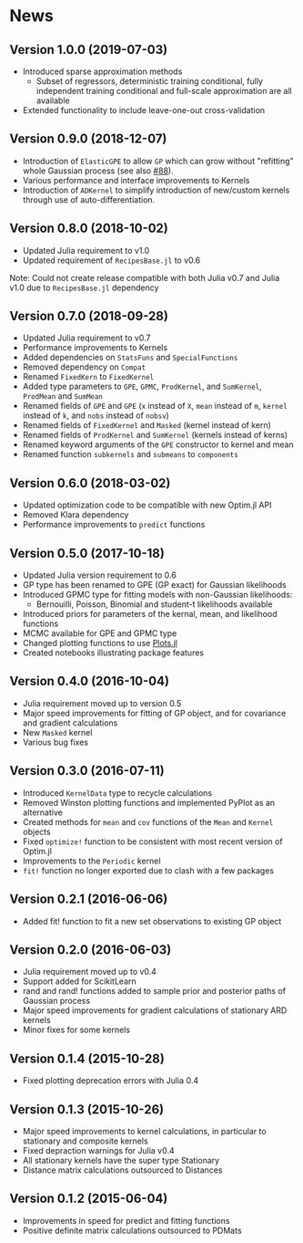 # News

## Version 1.0.0 (2019-07-03)
* Introduced sparse approximation methods
  * Subset of regressors, deterministic training conditional, fully independent training conditional and full-scale approximation are all available 
* Extended functionality to include leave-one-out cross-validation

## Version 0.9.0 (2018-12-07)
* Introduction of `ElasticGPE` to allow `GP` which can grow without
  "refitting" whole Gaussian process (see also [#88](https://github.com/STOR-i/GaussianProcesses.jl/issues/88)).
* Various performance and interface improvements to Kernels
* Introduction of `ADKernel` to simplify introduction of new/custom kernels
  through use of auto-differentiation.

## Version 0.8.0 (2018-10-02)
* Updated Julia requirement to v1.0
* Updated requirement of `RecipesBase.jl` to v0.6

Note: Could not create release compatible with both Julia v0.7 and Julia v1.0 due to `RecipesBase.jl` dependency

## Version 0.7.0 (2018-09-28)
* Updated Julia requirement to v0.7
* Performance improvements to Kernels
* Added dependencies on `StatsFuns` and `SpecialFunctions`
* Removed dependency on `Compat`
* Renamed `FixedKern` to `FixedKernel`
* Added type parameters to `GPE`, `GPMC`, `ProdKernel`, and `SumKernel`, `ProdMean` and `SumMean`
* Renamed fields of `GPE` and `GPE` (`x` instead of `X`, `mean` instead of `m`, `kernel` instead of `k`, and `nobs` instead of `nobsv`)
* Renamed fields of `FixedKernel` and `Masked` (kernel instead of kern)
* Renamed fields of `ProdKernel` and `SumKernel` (kernels instead of kerns)
* Renamed keyword arguments of the `GPE` constructor to kernel and mean
* Renamed function `subkernels` and `submeans` to `components`


## Version 0.6.0 (2018-03-02)
* Updated optimization code to be compatible with new Optim.jl API
* Removed Klara dependency
* Performance improvements to `predict` functions


## Version 0.5.0 (2017-10-18)
* Updated Julia version requirement to 0.6
* GP type has been renamed to GPE (GP exact) for Gaussian likelihoods
* Introduced GPMC type for fitting models with non-Gaussian likelihoods:
  * Bernouilli, Poisson, Binomial and student-t likelihoods available
* Introduced priors for parameters of the kernal, mean, and likelihood functions
* MCMC available for GPE and GPMC type
* Changed plotting functions to use [Plots.jl](https://github.com/JuliaPlots/Plots.jl)
* Created notebooks illustrating package features


## Version 0.4.0 (2016-10-04)
* Julia requirement moved up to version 0.5
* Major speed improvements for fitting of GP object, and for covariance and gradient calculations
* New `Masked` kernel
* Various bug fixes

## Version 0.3.0 (2016-07-11)
* Introduced `KernelData` type to recycle calculations
* Removed Winston plotting functions and implemented PyPlot as an alternative
* Created methods for `mean` and `cov` functions of the `Mean` and `Kernel` objects
* Fixed `optimize!` function to be consistent with most recent version of Optim.jl 
* Improvements to the `Periodic` kernel
* `fit!` function no longer exported due to clash with a few packages

## Version 0.2.1 (2016-06-06)
* Added fit! function to fit a new set observations to existing GP object

## Version 0.2.0 (2016-06-03)
* Julia requirement moved up to v0.4
* Support added for ScikitLearn
* rand and rand! functions added to sample prior and posterior paths of Gaussian process
* Major speed improvements for gradient calculations of stationary ARD kernels
* Minor fixes for some kernels

## Version 0.1.4 (2015-10-28)
* Fixed plotting deprecation errors with Julia 0.4

## Version 0.1.3 (2015-10-26)

* Major speed improvements to kernel calculations, in particular to stationary and composite kernels
* Fixed depraction warnings for Julia v0.4
* All stationary kernels have the super type Stationary
* Distance matrix calculations outsourced to Distances

## Version 0.1.2 (2015-06-04)

* Improvements in speed for predict and fitting functions
* Positive definite matrix calculations outsourced to PDMats
